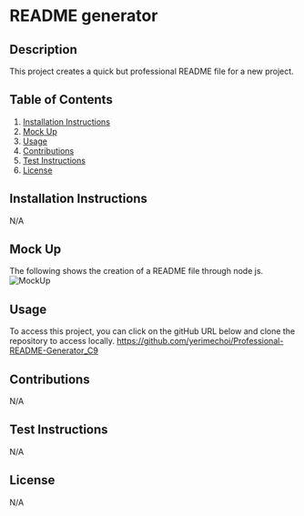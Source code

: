 
  # README generator
  
  ## Description
  This project creates a quick but professional README file for a new project.

  ## Table of Contents
  1. [ Installation Instructions ](#installationInstructions)
  2. [ Mock Up ](#mockUp)
  3. [ Usage ](#usage)
  4. [ Contributions ](#contributions)
  5. [ Test Instructions ](#testInstructions)
  6. [ License ](#license)

  <a name="installationInstructions"></a>
  ## Installation Instructions
  N/A

  <a name="mockUp"></a>
  ## Mock Up
  The following shows the creation of a README file through node js. 
  ![MockUp](./assets/demo.gif)

  <a name="usage"></a>
  ## Usage
  To access this project, you can click on the gitHub URL below and clone the repository to access locally. 
  https://github.com/yerimechoi/Professional-README-Generator_C9

  <a name="contributions"></a>
  ## Contributions
  N/A

  <a name="testInstructions"></a>
  ## Test Instructions
  N/A

  <a name="license"></a>
  ## License
  
  N/A
  